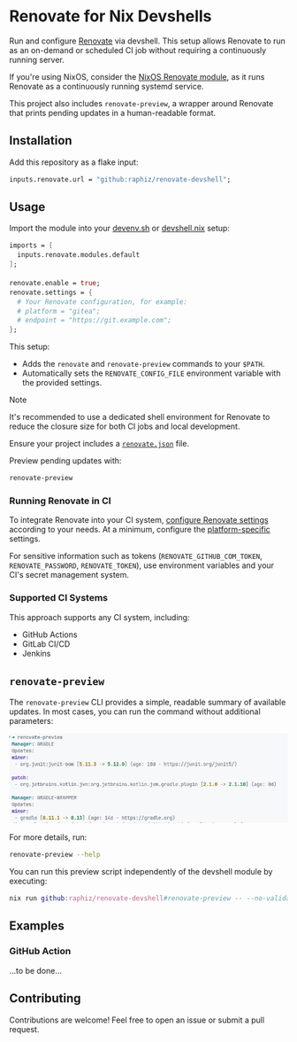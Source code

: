 # Renovate for Nix Devshells

Run and configure [Renovate](https://github.com/renovatebot/renovate) via devshell.
This setup allows Renovate to run as an on-demand or scheduled CI job without requiring a continuously running server.

If you're using NixOS, consider the [NixOS Renovate module](https://github.com/NixOS/nixpkgs/blob/nixos-24.11/nixos/modules/services/misc/renovate.nix), as it runs Renovate as a continuously running systemd service.

This project also includes `renovate-preview`, a wrapper around Renovate that prints pending updates in a human-readable format.

## Installation

Add this repository as a flake input:

```nix
inputs.renovate.url = "github:raphiz/renovate-devshell";
```

## Usage

Import the module into your [devenv.sh](https://devenv.sh/) or [devshell.nix](https://github.com/numtide/devshell) setup:

```nix
imports = [
  inputs.renovate.modules.default
];

renovate.enable = true;
renovate.settings = {
  # Your Renovate configuration, for example:
  # platform = "gitea";
  # endpoint = "https://git.example.com";
};
```

This setup:

- Adds the `renovate` and `renovate-preview` commands to your `$PATH`.
- Automatically sets the `RENOVATE_CONFIG_FILE` environment variable with the provided settings.

> [!NOTE]
> It's recommended to use a dedicated shell environment for Renovate to reduce the closure size for both CI jobs and local development.

Ensure your project includes a [`renovate.json`](https://docs.renovatebot.com/getting-started/installing-onboarding/#configuration-location) file.

Preview pending updates with:

```bash
renovate-preview
```

### Running Renovate in CI

To integrate Renovate into your CI system, [configure Renovate settings](https://docs.renovatebot.com/examples/self-hosting/) according to your needs.
At a minimum, configure the [platform-specific](https://docs.renovatebot.com/modules/platform/) settings.

For sensitive information such as tokens (`RENOVATE_GITHUB_COM_TOKEN`, `RENOVATE_PASSWORD`, `RENOVATE_TOKEN`), use environment variables and your CI's secret management system.

### Supported CI Systems

This approach supports any CI system, including:

- GitHub Actions
- GitLab CI/CD
- Jenkins

## `renovate-preview`

The `renovate-preview` CLI provides a simple, readable summary of available updates.
In most cases, you can run the command without additional parameters:

![Example output of renovate-preview showing updates grouped by manager and kind (major, minor, etc.)](renovate-preview.png)

For more details, run:

```bash
renovate-preview --help
```

You can run this preview script independently of the devshell module by executing:

```nix
nix run github:raphiz/renovate-devshell#renovate-preview -- --no-validate
```

## Examples

### GitHub Action

...to be done...

## Contributing

Contributions are welcome!
Feel free to open an issue or submit a pull request.
